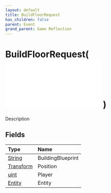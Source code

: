 ```yaml
---
layout: default
title: BuildFloorRequest
has_children: false
parent: Event
grand_parent: Game Reflection
---
```

# BuildFloorRequest( ![ EntityEventBase ](/game-reflection/events/entity_event_base.md) )
Description 

## Fields
| Type | Name |
|:-------------|:--------------|
| [String](/game-reflection/components/string.md) | BuildingBlueprint |
| [Transform](/game-reflection/classes/transform.md) | Position |
| [uint](/game-reflection/components/uint.md) | Player |
| [Entity](/game-reflection/classes/entity.md) | Entity |
